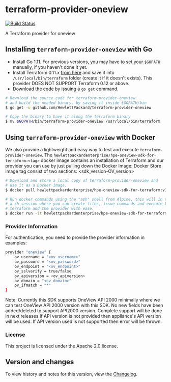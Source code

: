 # terraform-provider-oneview

[![Build Status](https://travis-ci.org/HewlettPackard/terraform-provider-oneview.svg?branch=master)](https://travis-ci.org/HewlettPackard/terraform-provider-oneview)

A Terraform provider for oneview

## Installing `terraform-provider-oneview` with Go

* Install Go 1.11. For previous versions, you may have to set your `$GOPATH` manually, if you haven't done it yet.
* Install Terraform 0.11.x [from here](https://www.terraform.io/downloads.html) and save it into `/usr/local/bin/terraform` folder (create it if it doesn't exists). This provider DOES NOT SUPPORT Terraform 0.12 or above.
* Download the code by issuing a `go get` command.

```bash
# Download the source code for terraform-provider-oneview
# and build the needed binary, by saving it inside $GOPATH/bin
$ go get -u github.com/HewlettPackard/terraform-provider-oneview

# Copy the binary to have it along the terraform binary
$ mv $GOPATH/bin/terraform-provider-oneview /usr/local/bin/terraform
```



## Using `terraform-provider-oneview` with Docker


We also provide a lightweight and easy way to test and execute `terraform-provider-oneview`. The `hewlettpackardenterprise/hpe-oneview-sdk-for-terraform:<tag>` docker image contains an installation of Terraform and our provider you can use by just pulling down the Docker Image:
Docker Store image tag consist of two sections: <sdk_version-OV_version>

```bash
# Download and store a local copy of terraform-provider-oneview and
# use it as a Docker image.
$ docker pull hewlettpackardenterprise/hpe-oneview-sdk-for-terraform:v1.5.0-OV5.4

# Run docker commands using the "ash" shell from Alpine, this will in turn create
# a sh session where you can create files, issue commands and execute both
# terraform and the provider with ease.
$ docker run -it hewlettpackardenterprise/hpe-oneview-sdk-for-terraform:v1.5.0-OV5.4 /bin/sh
```

### Provider Information

For authentication, you need to provide the provider information in examples:


```bash
provider "oneview" {
	ov_username = "<ov_username>"
	ov_password = "<ov_password>"
	ov_endpoint = "<ov_endpoint>"
	ov_sslverify = true/false
	ov_apiversion = <ov_apiversion>
	ov_domain = "<ov_domain>"
	ov_ifmatch = "*"
}
```

Note: Currently this SDK supports OneView API 2000 minimally where we can test OneView API 2000 version with this SDK. No new fields have been added/deleted to support API2000 version. Complete support will be done in next releases.If  API version is not provided then appliance's API version will be used. If API version used is not supported then error will be thrown.

### License

This project is licensed under the Apache 2.0 license.

## Version and changes

To view history and notes for this version, view the [Changelog](CHANGELOG.md).
